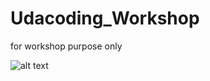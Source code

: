 # Udacoding_Workshop
for workshop purpose only

![alt text](https://github.com/abdazzamajhari/Udacoding_Wokrshop/blob/main/me.jpg?raw=true)
